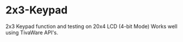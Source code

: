 # 2x3-Keypad
2x3 Keypad function and testing on 20x4 LCD (4-bit Mode)
Works well using TivaWare API's.

